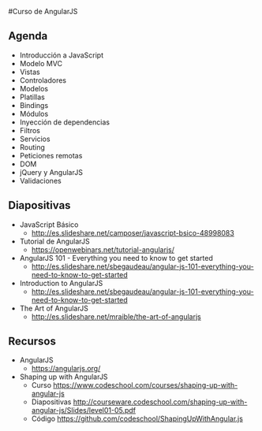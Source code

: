 #Curso de AngularJS

## Agenda

- Introducción a JavaScript
- Modelo MVC
- Vistas
- Controladores
- Modelos
- Platillas
- Bindings
- Módulos
- Inyección de dependencias
- Filtros
- Servicios
- Routing
- Peticiones remotas
- DOM
- jQuery y AngularJS
- Validaciones

## Diapositivas

- JavaScript Básico
	- http://es.slideshare.net/camposer/javascript-bsico-48998083
- Tutorial de AngularJS
	- https://openwebinars.net/tutorial-angularjs/
- AngularJS 101 - Everything you need to know to get started
	- http://es.slideshare.net/sbegaudeau/angular-js-101-everything-you-need-to-know-to-get-started
- Introduction to AngularJS
	- http://es.slideshare.net/sbegaudeau/angular-js-101-everything-you-need-to-know-to-get-started
- The Art of AngularJS
	- http://es.slideshare.net/mraible/the-art-of-angularjs

## Recursos

- AngularJS
	- https://angularjs.org/
- Shaping up with AngularJS
	- Curso https://www.codeschool.com/courses/shaping-up-with-angular-js
	- Diapositivas http://courseware.codeschool.com/shaping-up-with-angular-js/Slides/level01-05.pdf
	- Código https://github.com/codeschool/ShapingUpWithAngular.js
